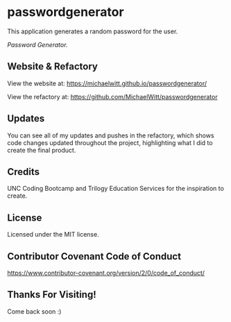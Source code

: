 # passwordgenerator
This application generates a random password for the user.

_Password Generator._

<!-- Revise Green

Hello! My name is Mike. I am a dreamer, designer, and developer. Welcome to my portfolio!

I created it using Html, CSS, and Bootstrap. I incorporated Bootstrap elements to make the website easy to read, beautiful, and functional. The code required to get to the final product consisted of: adding a navbar with working links, creating 3 html pages for the site, uploading working pictures, inputting a background, making a contact form, displaying portfolio pictures using containers/rows/columns, adding semantic elements, writing text for paragraphs, updating font/color/text-size/margins/layout using Css, implementing the contact form and navbar links with javascript, and giving it a special artist's touch. 

Thanks for stopping in! I look forward to working together to make the present and future a better place.  -->

## Website & Refactory

View the website at: https://michaelwitt.github.io/passwordgenerator/

View the refactory at: https://github.com/MichaelWitt/passwordgenerator

<!-- Website Preview: ![alt text](https://michaelwitt.github.io/responsiveportfolio/responsiveportfolio.png) -->

## Updates

You can see all of my updates and pushes in the refactory, which shows code changes updated throughout the project, highlighting what I did to create the final product.

## Credits

UNC Coding Bootcamp and Trilogy Education Services for the inspiration to create.

## License

Licensed under the MIT license.

<!-- https://michaelwitt.github.io/passwordgenerator/LICENSE.txt -->

## Contributor Covenant Code of Conduct

https://www.contributor-covenant.org/version/2/0/code_of_conduct/

## Thanks For Visiting!

Come back soon :)

